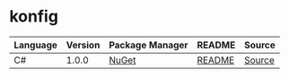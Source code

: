 # konfig

|Language|Version|Package Manager|README|Source|
|-|-|-|-|-|
|C#|1.0.0|[NuGet](https://nuget.org/packages/CsharpApiExceptionContainsResponseHeaders.Net/1.0.0)|[README](https://github.com/konfig-dev/konfig/tree/HEAD/csharp#readme)|[Source](https://github.com/konfig-dev/konfig/tree/HEAD/csharp)|